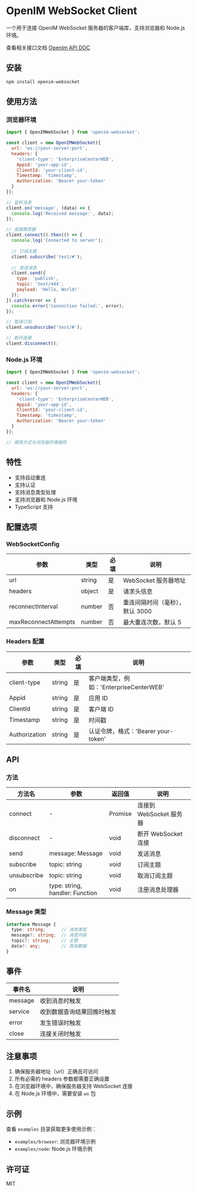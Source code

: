 # OpenIM WebSocket Client

一个用于连接 OpenIM WebSocket 服务器的客户端库，支持浏览器和 Node.js 环境。

查看相关接口文档 [OpenIm API DOC](https://r4f4c7bpnx.apifox.cn/)

## 安装

```bash
npm install openim-websocket
```

## 使用方法

### 浏览器环境

```javascript
import { OpenIMWebSocket } from 'openim-websocket';

const client = new OpenIMWebSocket({
  url: 'ws://your-server:port',
  headers: {
    'client-type': 'EnterpriseCenterWEB',
    Appid: 'your-app-id',
    ClientId: 'your-client-id',
    Timestamp: 'timestamp',
    Authorization: 'Bearer your-token'
  }
});

// 监听消息
client.on('message', (data) => {
  console.log('Received message:', data);
});

// 连接服务器
client.connect().then(() => {
  console.log('Connected to server');
  
  // 订阅主题
  client.subscribe('test/#');
  
  // 发送消息
  client.send({
    type: 'publish',
    topic: 'test/444',
    payload: 'Hello, World!'
  });
}).catch(error => {
  console.error('Connection failed:', error);
});

// 取消订阅
client.unsubscribe('test/#');

// 断开连接
client.disconnect();
```

### Node.js 环境

```javascript
import { OpenIMWebSocket } from 'openim-websocket';

const client = new OpenIMWebSocket({
  url: 'ws://your-server:port',
  headers: {
    'client-type': 'EnterpriseCenterWEB',
    Appid: 'your-app-id',
    ClientId: 'your-client-id',
    Timestamp: 'timestamp',
    Authorization: 'Bearer your-token'
  }
});

// 使用方式与浏览器环境相同
```

## 特性

- 支持自动重连
- 支持认证
- 支持消息类型处理
- 支持浏览器和 Node.js 环境
- TypeScript 支持

## 配置选项

### WebSocketConfig

| 参数 | 类型 | 必填 | 说明 |
|------|------|------|------|
| url | string | 是 | WebSocket 服务器地址 |
| headers | object | 是 | 请求头信息 |
| reconnectInterval | number | 否 | 重连间隔时间（毫秒），默认 3000 |
| maxReconnectAttempts | number | 否 | 最大重连次数，默认 5 |

### Headers 配置

| 参数 | 类型 | 必填 | 说明 |
|------|------|------|------|
| client-type | string | 是 | 客户端类型，例如：'EnterpriseCenterWEB' |
| Appid | string | 是 | 应用 ID |
| ClientId | string | 是 | 客户端 ID |
| Timestamp | string | 是 | 时间戳 |
| Authorization | string | 是 | 认证令牌，格式：'Bearer your-token' |

## API

### 方法

| 方法名 | 参数 | 返回值 | 说明 |
|--------|------|--------|------|
| connect | - | Promise | 连接到 WebSocket 服务器 |
| disconnect | - | void | 断开 WebSocket 连接 |
| send | message: Message | void | 发送消息 |
| subscribe | topic: string | void | 订阅主题 |
| unsubscribe | topic: string | void | 取消订阅主题 |
| on | type: string, handler: Function | void | 注册消息处理器 |

### Message 类型

```typescript
interface Message {
  type: string;      // 消息类型
  message?: string;  // 消息内容
  topic?: string;    // 主题
  data?: any;        // 其他数据
}
```

## 事件

| 事件名 | 说明 |
|--------|------|
| message | 收到消息时触发 |
| service | 收到数据查询结果回推时触发 |
| error | 发生错误时触发 |
| close | 连接关闭时触发 |

## 注意事项

1. 确保服务器地址（url）正确且可访问
2. 所有必需的 headers 参数都需要正确设置
3. 在浏览器环境中，确保服务器支持 WebSocket 连接
4. 在 Node.js 环境中，需要安装 `ws` 包

## 示例

查看 `examples` 目录获取更多使用示例：

- `examples/browser`: 浏览器环境示例
- `examples/node`: Node.js 环境示例

## 许可证

MIT
